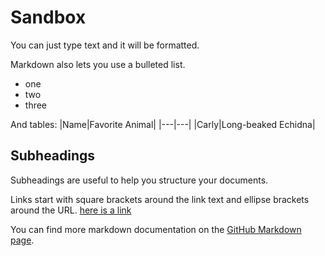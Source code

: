 # Sandbox

You can just type text and it will be formatted.

Markdown also lets you use a bulleted list.
* one
* two
* three

And tables:
|Name|Favorite Animal|
|---|---|
|Carly|Long-beaked Echidna|

## Subheadings
Subheadings are useful to help you structure your documents.

Links start with square brackets around the link text and ellipse brackets around the URL. [here is a link](https://en.wikipedia.org/wiki/Main_Page)

You can find more markdown documentation on the [GitHub Markdown page](https://docs.github.com/en/get-started/writing-on-github/getting-started-with-writing-and-formatting-on-github/basic-writing-and-formatting-syntax).
